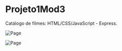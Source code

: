 # Projeto1Mod3
Catálogo de filmes: HTML/CSS/JavaScript - Express.

![Page](/home.JPG)

![Page](/home2.JPG)
